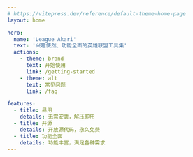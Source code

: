 ```yaml
---
# https://vitepress.dev/reference/default-theme-home-page
layout: home

hero:
  name: 'League Akari'
  text: '兴趣使然、功能全面的英雄联盟工具集'
  actions:
    - theme: brand
      text: 开始使用
      link: /getting-started
    - theme: alt
      text: 常见问题
      link: /faq

features:
  - title: 易用
    details: 无需安装，解压即用
  - title: 开源
    details: 开放源代码，永久免费
  - title: 功能全面
    details: 功能丰富，满足各种需求
---
```

